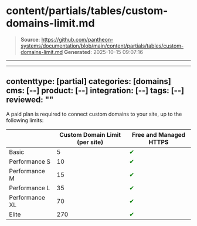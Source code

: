 # content/partials/tables/custom-domains-limit.md

> **Source**: https://github.com/pantheon-systems/documentation/blob/main/content/partials/tables/custom-domains-limit.md
> **Generated**: 2025-10-15 09:07:16

---

---
contenttype: [partial]
categories: [domains]
cms: [--]
product: [--]
integration: [--]
tags: [--]
reviewed: ""
---

A paid plan is required to connect custom domains to your site, up to the following limits:

|       | Custom Domain Limit (per site) | Free and Managed HTTPS                         |
|----------------|--------------------------------|------------------------------------------------|
| Basic          | 5                              | <span style="color:green">✔</span>  |
| Performance S  | 10                             |  <span style="color:green">✔</span> |
| Performance M  | 15                             | <span style="color:green">✔</span> |
| Performance L  | 35                             |  <span style="color:green">✔</span> |
| Performance XL | 70                             |  <span style="color:green">✔</span>  |
| Elite          | 270                            |  <span style="color:green">✔</span>  |